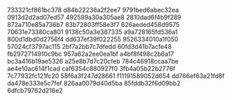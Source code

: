 733321cf861bc378
d84b22236a2f2ee7
9791bed6abec32ea
0913d2d2ad07ed57
492599a30a305ae8
2810dad6f4b9f289
872a710e85a736b7
83b72803ff58e3f7
626aeded458d9575
70631e73380ca801
9138c50a3e387335
a9a728165fd536a1
800d1dbd0d2756f4
dd637ef39f022255
9526334010a1f050
57024cf3797ac115
2bf7a2bb7c7dfedd
60fd3d41b7acfe48
fb2972714910c9bc
957a62a2ee0ea1bf
a4bf8f498c2b6a17
bc3a416b19ae5326
a25e8b7d7c20cfeb
784c46918ccaa7be
ae4e10ac614f1cad
caf6354c880927f0
3fb4a05b22b2776f
7c77932fc121fc20
58f6a3f247d28661
f11191589052d654
dd766ef63a21fd8f
da478e333e5c7fef
826aa0079d40d5ba
85fddb32f6d09bb2
6dfcb79762d216e2
